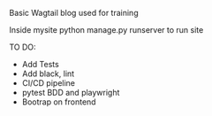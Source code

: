 Basic Wagtail blog used for training

Inside mysite python manage.py runserver to run site

TO DO:
- Add Tests
- Add black, lint
- CI/CD pipeline
- pytest BDD and playwright
- Bootrap on frontend
